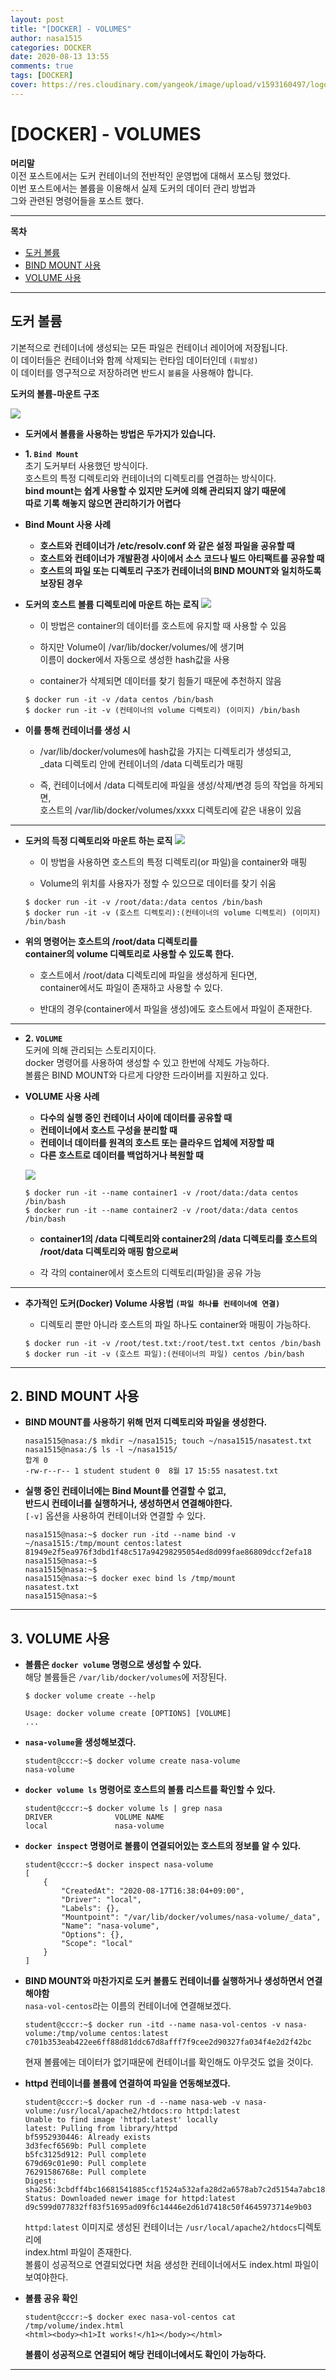 ```yaml
---
layout: post
title: "[DOCKER] - VOLUMES"
author: nasa1515
categories: DOCKER
date: 2020-08-13 13:55
comments: true
tags: [DOCKER]
cover: https://res.cloudinary.com/yangeok/image/upload/v1593160497/logo/posts/iot-protocol.jpg
---
```




# [DOCKER] -  VOLUMES

**머리말**  
 이전 포스트에서는 도커 컨테이너의 전반적인 운영법에 대해서 포스팅 했었다.  
 이번 포스트에서는 볼륨을 이용해서 실제 도커의 데이터 관리 방법과  
 그와 관련된 명령어들을 포스트 했다.


---


**목차**
- [도커 볼륨](#a1)
- [BIND MOUNT 사용](#a2)
- [VOLUME 사용](#a3)

---


## 도커 볼륨 <a name="a1"></a>  

기본적으로 컨테이너에 생성되는 모든 파일은 컨테이너 레이어에 저장됩니다.  
이 데이터들은 컨테이너와 함께 삭제되는 런타임 데이터인데 ``(휘발성)``  
이 데이터를 영구적으로 저장하려면 반드시 ``볼륨``을 사용해야 합니다.

**도커의 볼륨-마운트 구조**  

![](https://t1.daumcdn.net/cfile/tistory/99839A4A5DC803CC28)

* **도커에서 볼륨을 사용하는 방법은 두가지가 있습니다.**

* **1. ``Bind Mount``**  
초기 도커부터 사용했던 방식이다.  
호스트의 특정 디렉토리와 컨테이너의 디렉토리를 연결하는 방식이다.  
**bind mount는 쉽게 사용할 수 있지만 도커에 의해 관리되지 않기 때문에  
따로 기록 해놓지 않으면 관리하기가 어렵다**  

* **Bind Mount 사용 사례**
    * **호스트와 컨테이너가 /etc/resolv.conf 와 같은 설정 파일을 공유할 때**
    * **호스트와 컨테이너가 개발환경 사이에서 소스 코드나 빌드 아티팩트를 공유할 때**
    * **호스트의 파일 또는 디렉토리 구조가 컨테이너의 BIND MOUNT와 일치하도록 보장된 경우**

* **도커의 호스트 볼륨 디렉토리에 마운트 하는 로직**
    ![](https://t1.daumcdn.net/cfile/tistory/99FA9B3B5B88FAF119)

    * 이 방법은 container의 데이터를 호스트에 유지할 때 사용할 수 있음

    * 하지만 Volume이 /var/lib/docker/volumes/에 생기며  
    이름이 docker에서 자동으로 생성한 hash값을 사용

    * container가 삭제되면 데이터를 찾기 힘들기 때문에 추천하지 않음

    ```
    $ docker run -it -v /data centos /bin/bash
    $ docker run -it -v (컨테이너의 volume 디렉토리) (이미지) /bin/bash
    ```

*  **이를 통해 컨테이너를 생성 시**

    - /var/lib/docker/volumes에 hash값을 가지는 디렉토리가 생성되고,  
    _data 디렉토리 안에 컨테이너의 /data 디렉토리가 매핑

    - 즉, 컨테이너에서 /data 디렉토리에 파일을 생성/삭제/변경 등의 작업을 하게되면,  
    호스트의 /var/lib/docker/volumes/xxxx 디렉토리에 같은 내용이 있음

----

* **도커의 득정 디렉토리와 마운트 하는 로직**
    ![](https://t1.daumcdn.net/cfile/tistory/995CFD335B88FACB13)


    - 이 방법을 사용하면 호스트의 특정 디렉토리(or 파일)을 container와 매핑

    - Volume의 위치를 사용자가 정할 수 있으므로 데이터를 찾기 쉬움

    ```
    $ docker run -it -v /root/data:/data centos /bin/bash
    $ docker run -it -v (호스트 디렉토리):(컨테이너의 volume 디렉토리) (이미지) /bin/bash
    ```

* **위의 명령어는 호스트의 /root/data 디렉토리를  
    container의 volume 디렉토리로 사용할 수 있도록 한다.**  


    - 호스트에서 /root/data 디렉토리에 파일을 생성하게 된다면,  
    container에서도 파일이 존재하고 사용할 수 있다.  

    - 반대의 경우(container에서 파일을 생성)에도 호스트에서 파일이 존재한다.

----

* **2. ``VOLUME``**  
도커에 의해 관리되는 스토리지이다.  
docker 명령어를 사용하여 생성할 수 있고 한번에 삭제도 가능하다.  
볼륨은 BIND MOUNT와 다르게 다양한 드라이버를 지원하고 있다.  

* **VOLUME 사용 사례**
    * **다수의 실행 중인 컨테이너 사이에 데이터를 공유할 때**
    * **컨테이너에서 호스트 구성을 분리할 때**
    * **컨테이너 데이터를 원격의 호스트 또는 클라우드 업체에 저장할 때**
    * **다른 호스트로 데이터를 백업하거나 복원할 때**


    ![](https://t1.daumcdn.net/cfile/tistory/9942AE3F5B88FB0C0E)

    ```
    $ docker run -it --name container1 -v /root/data:/data centos /bin/bash
    $ docker run -it --name container2 -v /root/data:/data centos /bin/bash
    ```

    * **container1의 /data 디렉토리와 container2의 /data 디렉토리를 호스트의 /root/data 디렉토리와 매핑 함으로써**

    * 각 각의 container에서 호스트의 디렉토리(파일)을 공유 가능


---

* **추가적인 도커(Docker) Volume 사용법 ``(파일 하나를 컨테이너에 연결)``**

    * 디렉토리 뿐만 아니라 호스트의 파일 하나도 container와 매핑이 가능하다.


    ```
    $ docker run -it -v /root/test.txt:/root/test.txt centos /bin/bash
    $ docker run -it -v (호스트 파일):(컨테이너의 파일) centos /bin/bash
    ```

-----

## 2. BIND MOUNT 사용   <a name="a2"></a>  

* **BIND MOUNT를 사용하기 위해 먼저 디렉토리와 파일을 생성한다.**
   
    ```
    nasa1515@nasa:/$ mkdir ~/nasa1515; touch ~/nasa1515/nasatest.txt
    nasa1515@nasa:/$ ls -l ~/nasa1515/
    합계 0
    -rw-r--r-- 1 student student 0  8월 17 15:55 nasatest.txt   
    ```

* **실행 중인 컨테이너에는 Bind Mount를 연결할 수 없고,  
반드시 컨테이너를 실행하거나, 생성하면서 연결해야한다.**  
``[-v]`` 옵션을 사용하여 컨테이너와 연결할 수 있다.  

    ```
    nasa1515@nasa:~$ docker run -itd --name bind -v ~/nasa1515:/tmp/mount centos:latest
    81949e2f5ea976f3dbd1f48c517a94298295054ed8d099fae86809dccf2efa18
    nasa1515@nasa:~$ 
    nasa1515@nasa:~$ 
    nasa1515@nasa:~$ docker exec bind ls /tmp/mount
    nasatest.txt
    nasa1515@nasa:~$ 
    ```
----


## 3. VOLUME 사용   <a name="a3"></a>  

* **볼륨은  ``docker volume`` 명령으로 생성할 수 있다.**  
해당 볼륨들은 ``/var/lib/docker/volumes``에 저장된다.  

    ```
    $ docker volume create --help

    Usage: docker volume create [OPTIONS] [VOLUME]
    ...
    ```

* **``nasa-volume``을 생성해보겠다.**
    
    ```
    student@cccr:~$ docker volume create nasa-volume
    nasa-volume
    ```

* **``docker volume ls`` 명령어로 호스트의 볼륨 리스트를 확인할 수 있다.**

    ```
    student@cccr:~$ docker volume ls | grep nasa
    DRIVER              VOLUME NAME
    local               nasa-volume
    ```

* **``docker inspect`` 명령어로 볼륨이 연결되어있는 호스트의 정보를 알 수 있다.**

    ```
    student@cccr:~$ docker inspect nasa-volume
    [
        {
            "CreatedAt": "2020-08-17T16:38:04+09:00",
            "Driver": "local",
            "Labels": {},
            "Mountpoint": "/var/lib/docker/volumes/nasa-volume/_data",
            "Name": "nasa-volume",
            "Options": {},
            "Scope": "local"
        }
    ]
    ```

* **BIND MOUNT와 마찬가지로 도커 볼륨도 컨테이너를 실행하거나 생성하면서 연결해야함**  
    ``nasa-vol-centos``라는 이름의 컨테이너에 연결해보겠다.
    
    ```
    student@cccr:~$ docker run -itd --name nasa-vol-centos -v nasa-volume:/tmp/volume centos:latest
    c701b353eab422ee6ff88d81ddc67d8afff7f9cee2d90327fa034f4e2d2f42bc
    ```
    현재 볼륨에는 데이터가 없기때문에 컨테이너를 확인해도 아무것도 없을 것이다.  

* **httpd 컨테이너를 볼륨에 연결하여 파일을 연동해보겠다.**

    ```
    student@cccr:~$ docker run -d --name nasa-web -v nasa-volume:/usr/local/apache2/htdocs:ro httpd:latest
    Unable to find image 'httpd:latest' locally
    latest: Pulling from library/httpd
    bf5952930446: Already exists 
    3d3fecf6569b: Pull complete 
    b5fc3125d912: Pull complete 
    679d69c01e90: Pull complete 
    76291586768e: Pull complete 
    Digest: sha256:3cbdff4bc16681541885ccf1524a532afa28d2a6578ab7c2d5154a7abc182379
    Status: Downloaded newer image for httpd:latest
    d9c599d077832ff83f51695ad09f6c14446e2d61d7418c50f4645973714e9b03
    ```
    ``httpd:latest`` 이미지로 생성된 컨테이너는 ``/usr/local/apache2/htdocs``디렉토리에  
    index.html 파일이 존재한다.  
    볼륨이 성공적으로 연결되었다면 처음 생성한 컨테이너에서도 index.html 파일이 보여야한다.  


* **볼륨 공유 확인**

    ```
    student@cccr:~$ docker exec nasa-vol-centos cat /tmp/volume/index.html
    <html><body><h1>It works!</h1></body></html>
    ```
    **볼륨이 성공적으로 연결되어 해당 컨테이너에서도 확인이 가능하다.**

---